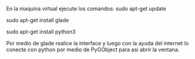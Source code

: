 En la maquina virtual ejecute los comandos:
sudo apt-get update

sudo apt-get install glade

sudo apt-get install python3

Por medio de glade realice la interface y luego con la ayuda del internet lo conecte con python por medio de PyGObject para asi abrir la ventana.
